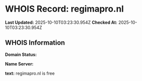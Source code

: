 # WHOIS Record: regimapro.nl

**Last Updated:** 2025-10-10T03:23:30.954Z
**Checked At:** 2025-10-10T03:23:30.954Z

## WHOIS Information

**Domain Status:** 

**Name Server:** 

**text:** regimapro.nl is free

